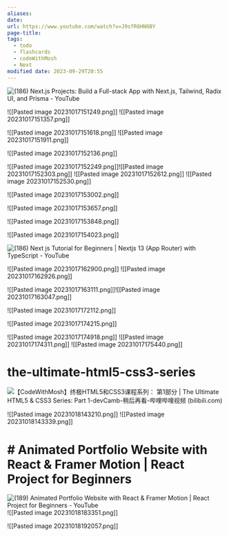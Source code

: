 ```yaml
---
aliases: 
date: 
url: https://www.youtube.com/watch?v=J9sfR6HN6BY
page-title: 
tags:
  - todo
  - flashcards
  - codeWithMosh
  - Next
modified date: 2023-09-29T20:55
---
```

![(186) Next.js Projects: Build a Full-stack App with Next.js, Tailwind, Radix UI, and Prisma - YouTube](https://www.youtube.com/watch?v=J9sfR6HN6BY)

![[Pasted image 20231017151249.png]]
![[Pasted image 20231017151357.png]]

![[Pasted image 20231017151618.png]]
![[Pasted image 20231017151911.png]]

![[Pasted image 20231017152136.png]]

![[Pasted image 20231017152249.png]]![[Pasted image 20231017152303.png]]
![[Pasted image 20231017152612.png]]
![[Pasted image 20231017152530.png]]

![[Pasted image 20231017153002.png]]

![[Pasted image 20231017153657.png]]

![[Pasted image 20231017153848.png]]

![[Pasted image 20231017154023.png]]

![(186) Next js Tutorial for Beginners | Nextjs 13 (App Router) with TypeScript - YouTube](https://www.youtube.com/watch?v=ZVnjOPwW4ZA)

![[Pasted image 20231017162900.png]]
![[Pasted image 20231017162926.png]]

 ![[Pasted image 20231017163111.png]]![[Pasted image 20231017163047.png]]

![[Pasted image 20231017172112.png]]

![[Pasted image 20231017174215.png]]

![[Pasted image 20231017174918.png]]
![[Pasted image 20231017174311.png]]
![[Pasted image 20231017175440.png]]

# the-ultimate-html5-css3-series
![【CodeWithMosh】终极HTML5和CSS3课程系列： 第1部分 | The Ultimate HTML5 & CSS3 Series: Part 1-devCamb-稍后再看-哔哩哔哩视频 (bilibili.com)](https://www.bilibili.com/list/watchlater?oid=443998872&bvid=BV1KL411z7wW&spm_id_from=333.788.top_right_bar_window_view_later.content.click&p=18)

![[Pasted image 20231018143210.png]]
![[Pasted image 20231018143339.png]]

# # Animated Portfolio Website with React & Framer Motion | React Project for Beginners
![(189) Animated Portfolio Website with React & Framer Motion | React Project for Beginners - YouTube](https://www.youtube.com/watch?v=CHGHuF24Cjw)
![[Pasted image 20231018183351.png]]

![[Pasted image 20231018192057.png]]
